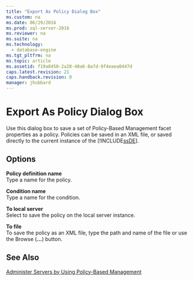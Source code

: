 ```yaml
---
title: "Export As Policy Dialog Box"
ms.custom: na
ms.date: 06/29/2016
ms.prod: sql-server-2016
ms.reviewer: na
ms.suite: na
ms.technology: 
  - database-engine
ms.tgt_pltfrm: na
ms.topic: article
ms.assetid: f19a8450-2a28-40a6-8a7d-9f4eaea0447d
caps.latest.revision: 21
caps.handback.revision: 0
manager: jhubbard
---
```

# Export As Policy Dialog Box
Use this dialog box to save a set of Policy-Based Management facet properties as a policy. Policies can be saved in an XML file, or saved directly to the current instance of the [!INCLUDE[ssDE](../../Topics/TopicNameContainA/tokens/ssDE_md.md)].  
  
## Options  
 **Policy definition name**  
 Type a name for the policy.  
  
 **Condition name**  
 Type a name for the condition.  
  
 **To local server**  
 Select to save the policy on the local server instance.  
  
 **To file**  
 To save the policy as an XML file, type the path and name of the file or use the Browse (**...**) button.  
  
## See Also  
 [Administer Servers by Using Policy-Based Management](../../Topics/TopicNameNotContainA/Administer-Servers-by-Using-Policy-Based-Management.md)